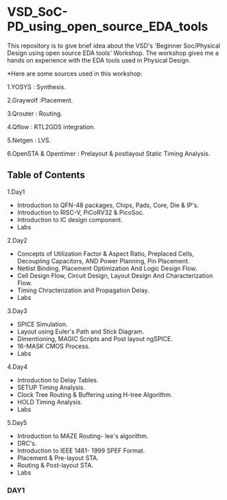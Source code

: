 # VSD_SoC-PD_using_open_source_EDA_tools
This repository is to give brief idea about the VSD's 'Beginner Soc/Physical Design using open source EDA tools' Workshop. The workshop gives me a hands on experience with the EDA tools used in Physical Design.

*Here are some sources used in this workshop:

1.YOSYS : Synthesis.

2.Graywolf :Placement.

3.Qrouter : Routing.

4.Qflow : RTL2GDS integration.

5.Netgen : LVS.

6.OpenSTA & Opentimer : Prelayout & postlayout Static Timing Analysis.

## Table of Contents

1.Day1

* Introduction to QFN-48 packages, Chips, Pads, Core, Die & IP's.
* Introduction to RISC-V, PiCoRV32 & PicoSoc.
* Introduction to IC design component.
* Labs

2.Day2
* Concepts of Utilization Factor & Aspect Ratio, Preplaced Cells, Decoupling Capacitors, AND Power Planning, Pin Placement.
* Netlist Binding, Placement Optimization And Logic Design Flow.
* Cell Design Flow, Circuit Design, Layout Design And Characterization Flow.
* Timing Chracterization and Propagation Delay.
* Labs

3.Day3
* SPICE Simulation.
* Layout using Euler's Path and Stick Diagram.
* Dimentioning, MAGIC Scripts and Post layout ngSPICE.
* 16-MASK CMOS Process.
* Labs

4.Day4
* Introduction to Delay Tables.
* SETUP Timing Analysis.
* Clock Tree Routing & Buffering using H-tree Algorithm.
* HOLD Timing Analysis.
* Labs

5.Day5
* Introduction to MAZE Routing- lee's algorithm.
* DRC's.
* Introduction to IEEE 1481- 1999 SPEF Format.
* Placement & Pre-layout STA.
* Routing & Post-layout STA.
* Labs


### DAY1
